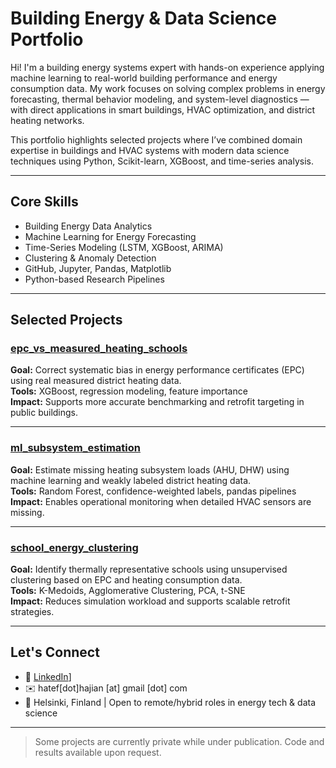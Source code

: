 # Building Energy & Data Science Portfolio

Hi! I'm a building energy systems expert with hands-on experience applying machine learning to real-world building performance and energy consumption data. My work focuses on solving complex problems in energy forecasting, thermal behavior modeling, and system-level diagnostics — with direct applications in smart buildings, HVAC optimization, and district heating networks.

This portfolio highlights selected projects where I’ve combined domain expertise in buildings and HVAC systems with modern data science techniques using Python, Scikit-learn, XGBoost, and time-series analysis.

---

## Core Skills

- Building Energy Data Analytics
- Machine Learning for Energy Forecasting
- Time-Series Modeling (LSTM, XGBoost, ARIMA)
- Clustering & Anomaly Detection
- GitHub, Jupyter, Pandas, Matplotlib
- Python-based Research Pipelines

---

## Selected Projects

### [epc_vs_measured_heating_schools](https://github.com/hatefh/epc_vs_measured_heating_schools)
**Goal:** Correct systematic bias in energy performance certificates (EPC) using real measured district heating data.  
**Tools:** XGBoost, regression modeling, feature importance  
**Impact:** Supports more accurate benchmarking and retrofit targeting in public buildings.

---

### [ml_subsystem_estimation](https://github.com/hatefh/ml_subsystem_estimation)
**Goal:** Estimate missing heating subsystem loads (AHU, DHW) using machine learning and weakly labeled district heating data.  
**Tools:** Random Forest, confidence-weighted labels, pandas pipelines  
**Impact:** Enables operational monitoring when detailed HVAC sensors are missing.

---

### [school_energy_clustering](https://github.com/hatefh/school_energy_clustering)
**Goal:** Identify thermally representative schools using unsupervised clustering based on EPC and heating consumption data.  
**Tools:** K-Medoids, Agglomerative Clustering, PCA, t-SNE  
**Impact:** Reduces simulation workload and supports scalable retrofit strategies.

---

## Let's Connect

- 🔗 [LinkedIn](https://www.linkedin.com/in/hatefhajian/)]
- ✉️ hatef[dot]hajian [at] gmail [dot] com
- 📍 Helsinki, Finland | Open to remote/hybrid roles in energy tech & data science

---

> Some projects are currently private while under publication. Code and results available upon request.
